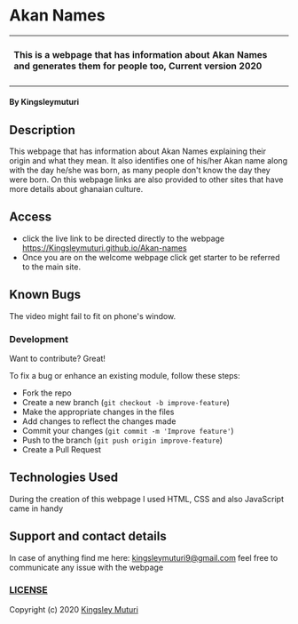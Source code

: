 # Akan Names
<table>
<tr>
<td>
  
#### This is a webpage that has information about Akan Names and generates them for people too, Current version 2020
</table>
</tr>
</td>

#### By **Kingsleymuturi**
  
## Description
This webpage  that has information about Akan Names explaining their origin and what they mean. It also identifies one of his/her Akan name along with the day he/she was born, as many people don't know the day they were born. On this webpage links are also provided to other sites that have more details about ghanaian culture.
## Access
* click the live link to be directed directly to the webpage
https://Kingsleymuturi.github.io/Akan-names
* Once you are on the welcome webpage click get starter to be referred to the main site.
## Known Bugs
The video might fail to fit on phone's window.
### Development
Want to contribute? Great!

To fix a bug or enhance an existing module, follow these steps:

- Fork the repo
- Create a new branch (`git checkout -b improve-feature`)
- Make the appropriate changes in the files
- Add changes to reflect the changes made
- Commit your changes (`git commit -m 'Improve feature'`)
- Push to the branch (`git push origin improve-feature`)
- Create a Pull Request 

## Technologies Used
During the creation of this webpage I used HTML, CSS and also JavaScript came in handy
## Support and contact details
In case of anything find me here: kingsleymuturi9@gmail.com feel free to communicate any issue with the webpage

### [LICENSE](https://github.com/Kingsleymuturi/Akan-names/blob/master/LICENSE)
Copyright (c) 2020 [Kingsley Muturi ](https://github.com/Kingsleymuturi)
